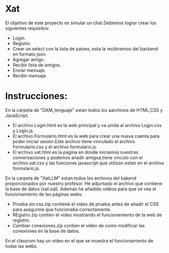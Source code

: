 # Xat

El objetivo de este proyecto es simular un chat.Debemos lograr crear los siguientes requisitos:

- Login.
- Registro.
- Crear un select con la lista de países, esta la recibiremos del backend en formato json.
- Agregar amigo.
- Recibir lista de amigos.
- Enviar mensaje.
- Recibir mensaje.


# Instrucciones:

En la carpeta de "DAM_lenguaje" estan todos los aarchivos de HTML,CSS y JavaScript.

- El archivo Login.html es la web principal y va unida al archivo Login.css y Login.js.
- El archivo Formulario.html es la web para crear una nueva cuenta para poder iniciar sesión.Este archivo tiene vinculado el archivo Formulario.css y el archivo       formulario.js.
- El archivo xat.html es la pagina en donde iniciamos nuestras conversaciones y podemos añadir amigoa,tiene vinculo con el archivo.xat.css y las funciones javascript   que utilizan estan en el archivo formulario.js.

En la carpeta de "XatLLM" estan todos los archivos del bakend proporcionados por nuestro profesor. 
He adjuntado el archivo que contiene la base de datos (xat.sql).
Además he añadido videos para que se vea el funcionamiento de las páginas webs:
- Prueba sin css.zip contiene el video de prueba antes de añadir el CSS para asegurme que funcionaba correctamente.
- REgistro.zip contien el video mostrando el funcionamiento de la web de registro.
- Cambiar conexiones.zip contien el video de como modificar las conexiones en la base de datos.

En el classrom hay un video en el que se muestra el funcionamiento de todas las webs.
